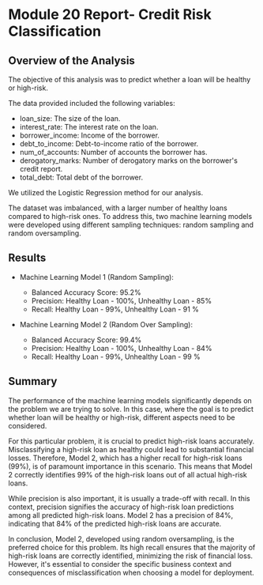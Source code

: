 # Module 20 Report- Credit Risk Classification

## Overview of the Analysis

The objective of this analysis was to predict whether a loan will be healthy or high-risk.

The data provided included the following variables:

  * loan_size: The size of the loan.
  * interest_rate: The interest rate on the loan.
  * borrower_income: Income of the borrower.
  * debt_to_income: Debt-to-income ratio of the borrower.
  * num_of_accounts: Number of accounts the borrower has.
  * derogatory_marks: Number of derogatory marks on the borrower's credit report.
  * total_debt: Total debt of the borrower.
  
We utilized the Logistic Regression method for our analysis.
  
The dataset was imbalanced, with a larger number of healthy loans compared to high-risk ones. To address this, two machine learning models were developed using different sampling techniques: random sampling and random oversampling.


## Results

* Machine Learning Model 1 (Random Sampling):
  * Balanced Accuracy Score: 95.2%
  * Precision: Healthy Loan - 100%, Unhealthy Loan - 85%
  * Recall: Healthy Loan - 99%, Unhealthy Loan - 91 %

* Machine Learning Model 2 (Random Over Sampling):
  * Balanced Accuracy Score: 99.4%
  * Precision: Healthy Loan - 100%, Unhealthy Loan - 84%
  * Recall: Healthy Loan - 99%, Unhealthy Loan - 99 %  

## Summary

The performance of the machine learning models significantly depends on the problem we are trying to solve. In this case, where the goal is to predict whether loan will be healthy or high-risk, different aspects need to be considered.

For this particular problem, it is crucial to predict high-risk loans accurately. Misclassifying a high-risk loan as healthy could lead to substantial financial losses. Therefore, Model 2, which has a higher recall for high-risk loans (99%), is of paramount importance in this scenario. This means that Model 2 correctly identifies 99% of the high-risk loans out of all actual high-risk loans.

While precision is also important, it is usually a trade-off with recall. In this context, precision signifies the accuracy of high-risk loan predictions among all predicted high-risk loans. Model 2 has a precision of 84%, indicating that 84% of the predicted high-risk loans are accurate.

In conclusion, Model 2, developed using random oversampling, is the preferred choice for this problem. Its high recall ensures that the majority of high-risk loans are correctly identified, minimizing the risk of financial loss. However, it's essential to consider the specific business context and consequences of misclassification when choosing a model for deployment.
